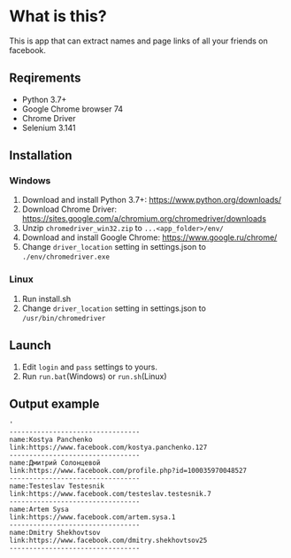 # What is this?
This is app that can extract names and page links of all your friends on facebook.
## Reqirements
* Python 3.7+
* Google Chrome browser 74
* Chrome Driver
* Selenium 3.141

## Installation
### Windows
1. Download and install Python 3.7+: https://www.python.org/downloads/
2. Download Chrome Driver: https://sites.google.com/a/chromium.org/chromedriver/downloads
3. Unzip `chromedriver_win32.zip` to `...<app_folder>/env/`  
4. Download and install Google Chrome: https://www.google.ru/chrome/
2. Change `driver_location` setting in settings.json to `./env/chromedriver.exe`
### Linux
1. Run install.sh
2. Change `driver_location` setting in settings.json to `/usr/bin/chromedriver`
## Launch
1. Edit `login` and `pass` settings to yours.
2. Run `run.bat`(Windows) or `run.sh`(Linux)

## Output example
```
'
---------------------------------
name:Kostya Panchenko
link:https://www.facebook.com/kostya.panchenko.127
---------------------------------
name:Дмитрий Солонцевой
link:https://www.facebook.com/profile.php?id=100035970048527
---------------------------------
name:Testeslav Testesnik
link:https://www.facebook.com/testeslav.testesnik.7
---------------------------------
name:Artem Sysa
link:https://www.facebook.com/artem.sysa.1
---------------------------------
name:Dmitry Shekhovtsov
link:https://www.facebook.com/dmitry.shekhovtsov25
---------------------------------
```
